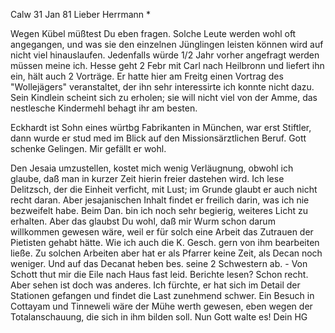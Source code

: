  Calw 31 Jan 81
Lieber Herrmann <Mogl>*

Wegen Kübel müßtest Du eben fragen. Solche Leute werden wohl oft angegangen, und was sie den einzelnen Jünglingen leisten können wird auf nicht viel hinauslaufen. Jedenfalls würde 1/2 Jahr vorher angefragt werden müssen meine ich. Hesse geht 2 Febr mit Carl nach Heilbronn und liefert ihn ein, hält auch 2 Vorträge. Er hatte hier am Freitg einen Vortrag des "Wollejägers" veranstaltet, der ihn sehr interessirte ich konnte nicht dazu. Sein Kindlein scheint sich zu erholen; sie will nicht viel von der Amme, das nestlesche Kindermehl behagt ihr am besten.

Eckhardt ist Sohn eines würtbg Fabrikanten in München, war erst Stiftler, dann wurde er stud med im Blick auf den Missionsärztlichen Beruf. Gott schenke Gelingen. Mir gefällt er wohl.

Den Jesaia umzustellen, kostet mich wenig Verläugnung, obwohl ich glaube, daß man in kurzer Zeit hierin freier dastehen wird. Ich lese Delitzsch, der die Einheit verficht, mit Lust; im Grunde glaubt er auch nicht recht daran. Aber jesajanischen Inhalt findet er freilich darin, was ich nie bezweifelt habe. Beim Dan. bin ich noch sehr begierig, weiteres Licht zu erhalten. Aber das glaubst Du wohl, daß mir Wurm schon darum willkommen gewesen wäre, weil er für solch eine Arbeit das Zutrauen der Pietisten gehabt hätte. Wie ich auch die K. Gesch. gern von ihm bearbeiten ließe. Zu solchen Arbeiten aber hat er als Pfarrer keine Zeit, als Decan noch weniger. Und auf das Decanat heben bes. seine 2 Schwestern ab. - Von Schott thut mir die Eile nach Haus fast leid. Berichte lesen? Schon recht. Aber sehen ist doch was anderes. Ich fürchte, er hat sich im Detail der Stationen gefangen und findet die Last zunehmend schwer. Ein Besuch in Cottayam und Tinneweli wäre der Mühe werth gewesen, eben wegen der Totalanschauung, die sich in ihm bilden soll. Nun Gott walte es!
 Dein HG
